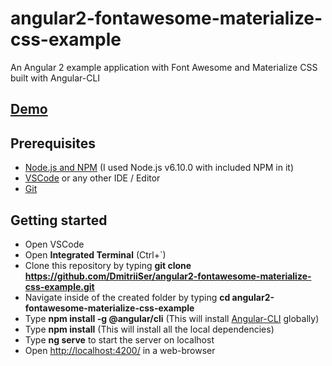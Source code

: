 # angular2-fontawesome-materialize-css-example
An Angular 2 example application with Font Awesome and Materialize CSS built with Angular-CLI

## [Demo](https://dmitriiser.github.io/angular2-fontawesome-materialize-css-example/)

## Prerequisites
- [Node.js and NPM](https://nodejs.org/dist/v6.10.0/) (I used Node.js v6.10.0 with included NPM in it)
- [VSCode](https://code.visualstudio.com/) or any other IDE / Editor
- [Git](https://git-scm.com/download)

## Getting started

- Open VSCode
- Open **Integrated Terminal** (Ctrl+`)
- Clone this repository by typing **git clone https://github.com/DmitriiSer/angular2-fontawesome-materialize-css-example.git**
- Navigate inside of the created folder by typing **cd angular2-fontawesome-materialize-css-example**
- Type **npm install -g @angular/cli** (This will install [Angular-CLI](https://cli.angular.io/) globally)
- Type **npm install** (This will install all the local dependencies)
- Type **ng serve** to start the server on localhost
- Open [http://localhost:4200/](http://localhost:4200/) in a web-browser
